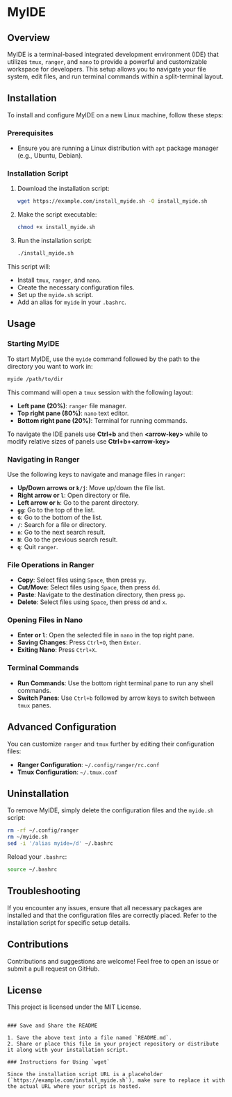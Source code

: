 # MyIDE

## Overview

MyIDE is a terminal-based integrated development environment (IDE) that utilizes `tmux`, `ranger`, and `nano` to provide a powerful and customizable workspace for developers. This setup allows you to navigate your file system, edit files, and run terminal commands within a split-terminal layout.

## Installation

To install and configure MyIDE on a new Linux machine, follow these steps:

### Prerequisites

- Ensure you are running a Linux distribution with `apt` package manager (e.g., Ubuntu, Debian).

### Installation Script

1. Download the installation script:

    ```sh
    wget https://example.com/install_myide.sh -O install_myide.sh
    ```

2. Make the script executable:

    ```sh
    chmod +x install_myide.sh
    ```

3. Run the installation script:

    ```sh
    ./install_myide.sh
    ```

This script will:
- Install `tmux`, `ranger`, and `nano`.
- Create the necessary configuration files.
- Set up the `myide.sh` script.
- Add an alias for `myide` in your `.bashrc`.

## Usage

### Starting MyIDE

To start MyIDE, use the `myide` command followed by the path to the directory you want to work in:

```sh
myide /path/to/dir
```

This command will open a `tmux` session with the following layout:
- **Left pane (20%)**: `ranger` file manager.
- **Top right pane (80%)**: `nano` text editor.
- **Bottom right pane (20%)**: Terminal for running commands.

To navigate the IDE panels use **Ctrl+b** and then **\<arrow-key\>** while to modify relative sizes of panels use **Ctrl+b+\<arrow-key\>**

### Navigating in Ranger

Use the following keys to navigate and manage files in `ranger`:

- **Up/Down arrows or `k/j`**: Move up/down the file list.
- **Right arrow or `l`**: Open directory or file.
- **Left arrow or `h`**: Go to the parent directory.
- **`gg`**: Go to the top of the list.
- **`G`**: Go to the bottom of the list.
- **`/`**: Search for a file or directory.
- **`n`**: Go to the next search result.
- **`N`**: Go to the previous search result.
- **`q`**: Quit `ranger`.

### File Operations in Ranger

- **Copy**: Select files using `Space`, then press `yy`.
- **Cut/Move**: Select files using `Space`, then press `dd`.
- **Paste**: Navigate to the destination directory, then press `pp`.
- **Delete**: Select files using `Space`, then press `dd` and `x`.

### Opening Files in Nano

- **Enter or `l`**: Open the selected file in `nano` in the top right pane.
- **Saving Changes**: Press `Ctrl+O`, then `Enter`.
- **Exiting Nano**: Press `Ctrl+X`.

### Terminal Commands

- **Run Commands**: Use the bottom right terminal pane to run any shell commands.
- **Switch Panes**: Use `Ctrl+b` followed by arrow keys to switch between `tmux` panes.

## Advanced Configuration

You can customize `ranger` and `tmux` further by editing their configuration files:

- **Ranger Configuration**: `~/.config/ranger/rc.conf`
- **Tmux Configuration**: `~/.tmux.conf`

## Uninstallation

To remove MyIDE, simply delete the configuration files and the `myide.sh` script:

```sh
rm -rf ~/.config/ranger
rm ~/myide.sh
sed -i '/alias myide=/d' ~/.bashrc
```

Reload your `.bashrc`:

```sh
source ~/.bashrc
```

## Troubleshooting

If you encounter any issues, ensure that all necessary packages are installed and that the configuration files are correctly placed. Refer to the installation script for specific setup details.

## Contributions

Contributions and suggestions are welcome! Feel free to open an issue or submit a pull request on GitHub.

## License

This project is licensed under the MIT License.
```

### Save and Share the README

1. Save the above text into a file named `README.md`.
2. Share or place this file in your project repository or distribute it along with your installation script.

### Instructions for Using `wget`

Since the installation script URL is a placeholder (`https://example.com/install_myide.sh`), make sure to replace it with the actual URL where your script is hosted.
